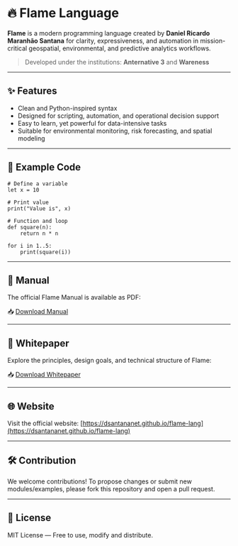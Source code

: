 # 🔥 Flame Language

**Flame** is a modern programming language created by **Daniel Ricardo Maranhão Santana** for clarity, expressiveness, and automation in mission-critical geospatial, environmental, and predictive analytics workflows.

> Developed under the institutions: **Anternative 3** and **Wareness**

---

## ✨ Features

- Clean and Python-inspired syntax
- Designed for scripting, automation, and operational decision support
- Easy to learn, yet powerful for data-intensive tasks
- Suitable for environmental monitoring, risk forecasting, and spatial modeling

---

## 📝 Example Code

```flame
# Define a variable
let x = 10

# Print value
print("Value is", x)

# Function and loop
def square(n):
    return n * n

for i in 1..5:
    print(square(i))
```

---

## 📘 Manual

The official Flame Manual is available as PDF:

📥 [Download Manual](manual.pdf)

---

## 📄 Whitepaper

Explore the principles, design goals, and technical structure of Flame:

📥 [Download Whitepaper](whitepaper.pdf)

---

## 🌐 Website

Visit the official website: [https://dsantananet.github.io/flame-lang](https://dsantananet.github.io/flame-lang)

---

## 🛠️ Contribution

We welcome contributions! To propose changes or submit new modules/examples, please fork this repository and open a pull request.

---

## 📜 License

MIT License — Free to use, modify and distribute.